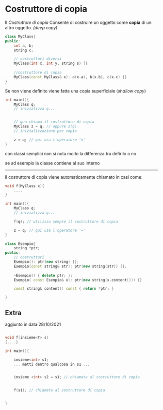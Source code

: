 # Costruttore di copia

Il *Costruttore di copia* Consente di costruire un oggetto come **copia** di un altro oggetto.
*(deep copy)*

```cpp
class MyClass{
public:
	int a, b;
	string c;

	// costruttori diversi
	MyClass(int x, int y, string s) {} 
	
	//costruttore di copia
	MyClass(const MyClass& x): a(x.a), b(x.b), c(x.c) {}
}
```

Se non viene definito viene fatta una copia superficiale (*shallow copy*)

```cpp
int main(){
	MyClass q;
	// inizializza q...


	// qua chiama il costruttore di copia
	MyClass z = q; // oppure z(q)
	// inizializzazione per copia

	z = q; // qui usa l'operatore '='
}
```

con classi semplici non si nota molto la differenza tra defirilo o no

se ad esempio la classe contiene al suo interno

___

il costruttore di copia viene automaticamente chiamato in casi come:

```cpp
void f(MyClass x){
	....
}

int main(){
	MyClass q;
	// inizializza q...

	f(q); // utilizza sempre il costruttore di copia

	z = q; // qui usa l'operatore '='
}

```

```cpp
class Esempio{
	string *ptr;
public:
	// costruttori
	Esempio(): ptr(new string) {};
	Esempio(const string& str): ptr(new string(str)) {};
	
	~Esempio() { delete ptr; };
	Esempio( const Esempio& x): ptr(new string(x.content())) {}

	const string& content() const { return *ptr; }

}

```

## Extra

aggiunto in data 28/10/2021

```cpp

void f(insieme<T> s) 
{....}

int main(){

	insieme<int> s1;
	... metti dentro qualcosa in s1 ...


	insieme <int> s2 = s1; // chiamata al costruttore di copia


	f(s1); // chiamata al costruttore di copia


}

